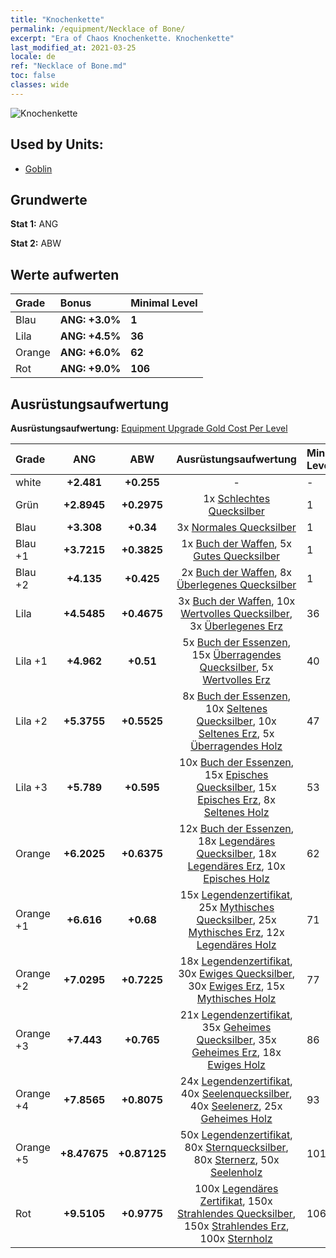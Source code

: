 ```yaml
---
title: "Knochenkette"
permalink: /equipment/Necklace of Bone/
excerpt: "Era of Chaos Knochenkette. Knochenkette"
last_modified_at: 2021-03-25
locale: de
ref: "Necklace of Bone.md"
toc: false
classes: wide
---
```


  ![Knochenkette](/images/e/e_4013.png)

## Used by Units:

* [Goblin](/de/units/Goblin/) 


## Grundwerte
 **Stat 1:** ANG

 **Stat 2:** ABW

## Werte aufwerten

  |     Grade    |   Bonus | Minimal Level | 
  |:-------------|:--------|:--------------| 
  | Blau | **ANG: +3.0%** | **1** | 
  | Lila | **ANG: +4.5%** | **36** | 
  | Orange | **ANG: +6.0%** | **62** | 
  | Rot | **ANG: +9.0%** | **106** | 


## Ausrüstungsaufwertung
 **Ausrüstungsaufwertung:** [Equipment Upgrade Gold Cost Per Level](/equipment/EquipmentUpgradeCostPerLevel/) 

  |          Grade      | ANG | ABW | Ausrüstungsaufwertung | Minimal Level |
  |:--------------------|:---------:|:---------:|:----------------:|:--------------|
  | white | **+2.481** | **+0.255** | - | - |
  | Grün | **+2.8945** | **+0.2975** | 1x [Schlechtes Quecksilber](/de/Items/mat_2/) | 1 |
  | Blau | **+3.308** | **+0.34** | 3x [Normales Quecksilber](/de/Items/mat_8/) | 1 |
  | Blau +1 | **+3.7215** | **+0.3825** | 1x [Buch der Waffen](/de/Items/mat_18/), 5x [Gutes Quecksilber](/de/Items/mat_14/) | 1 |
  | Blau +2 | **+4.135** | **+0.425** | 2x [Buch der Waffen](/de/Items/mat_25/), 8x [Überlegenes Quecksilber](/de/Items/mat_21/) | 1 |
  | Lila | **+4.5485** | **+0.4675** | 3x [Buch der Waffen](/de/Items/mat_32/), 10x [Wertvolles Quecksilber](/de/Items/mat_28/), 3x [Überlegenes Erz](/de/Items/mat_19/) | 36 |
  | Lila +1 | **+4.962** | **+0.51** | 5x [Buch der Essenzen](/de/Items/mat_39/), 15x [Überragendes Quecksilber](/de/Items/mat_35/), 5x [Wertvolles Erz](/de/Items/mat_26/) | 40 |
  | Lila +2 | **+5.3755** | **+0.5525** | 8x [Buch der Essenzen](/de/Items/mat_46/), 10x [Seltenes Quecksilber](/de/Items/mat_42/), 10x [Seltenes Erz](/de/Items/mat_40/), 5x [Überragendes Holz](/de/Items/mat_34/) | 47 |
  | Lila +3 | **+5.789** | **+0.595** | 10x [Buch der Essenzen](/de/Items/mat_53/), 15x [Episches Quecksilber](/de/Items/mat_49/), 15x [Episches Erz](/de/Items/mat_47/), 8x [Seltenes Holz](/de/Items/mat_41/) | 53 |
  | Orange | **+6.2025** | **+0.6375** | 12x [Buch der Essenzen](/de/Items/mat_60/), 18x [Legendäres Quecksilber](/de/Items/mat_56/), 18x [Legendäres Erz](/de/Items/mat_54/), 10x [Episches Holz](/de/Items/mat_48/) | 62 |
  | Orange +1 | **+6.616** | **+0.68** | 15x [Legendenzertifikat](/de/Items/mat_67/), 25x [Mythisches Quecksilber](/de/Items/mat_63/), 25x [Mythisches Erz](/de/Items/mat_61/), 12x [Legendäres Holz](/de/Items/mat_55/) | 71 |
  | Orange +2 | **+7.0295** | **+0.7225** | 18x [Legendenzertifikat](/de/Items/mat_74/), 30x [Ewiges Quecksilber](/de/Items/mat_70/), 30x [Ewiges Erz](/de/Items/mat_68/), 15x [Mythisches Holz](/de/Items/mat_62/) | 77 |
  | Orange +3 | **+7.443** | **+0.765** | 21x [Legendenzertifikat](/de/Items/mat_81/), 35x [Geheimes Quecksilber](/de/Items/mat_77/), 35x [Geheimes Erz](/de/Items/mat_75/), 18x [Ewiges Holz](/de/Items/mat_69/) | 86 |
  | Orange +4 | **+7.8565** | **+0.8075** | 24x [Legendenzertifikat](/de/Items/mat_88/), 40x [Seelenquecksilber](/de/Items/mat_84/), 40x [Seelenerz](/de/Items/mat_82/), 25x [Geheimes Holz](/de/Items/mat_76/) | 93 |
  | Orange +5 | **+8.47675** | **+0.87125** | 50x [Legendenzertifikat](/de/Items/mat_95/), 80x [Sternquecksilber](/de/Items/mat_91/), 80x [Sternerz](/de/Items/mat_89/), 50x [Seelenholz](/de/Items/mat_83/) | 101 |
  | Rot | **+9.5105** | **+0.9775** | 100x [Legendäres Zertifikat](/de/Items/mat_102/), 150x [Strahlendes Quecksilber](/de/Items/mat_98/), 150x [Strahlendes Erz](/de/Items/mat_96/), 100x [Sternholz](/de/Items/mat_90/) | 106 |

